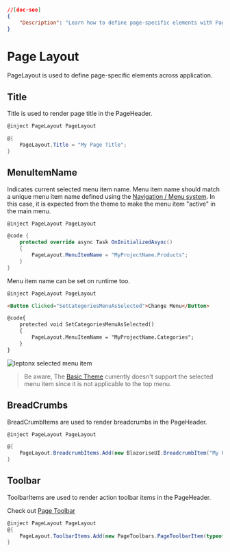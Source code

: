 ```json
//[doc-seo]
{
    "Description": "Learn how to define page-specific elements with PageLayout in ABP Framework, enhancing your application's navigation and title management."
}
```

# Page Layout
PageLayout is used to define page-specific elements across application. 


## Title
Title is used to render page title in the PageHeader.

```csharp
@inject PageLayout PageLayout

@{
    PageLayout.Title = "My Page Title";
}
```

## MenuItemName
Indicates current selected menu item name. Menu item name should match a unique menu item name defined using the [Navigation / Menu system](navigation-menu.md). In this case, it is expected from the theme to make the menu item "active" in the main menu. 

```csharp
@inject PageLayout PageLayout

@code {
    protected override async Task OnInitializedAsync()
    {
        PageLayout.MenuItemName = "MyProjectName.Products";
    }
}
```

Menu item name can be set on runtime too.

```html
@inject PageLayout PageLayout

<Button Clicked="SetCategoriesMenuAsSelected">Change Menu</Button>

@code{
    protected void SetCategoriesMenuAsSelected()
    {
        PageLayout.MenuItemName = "MyProjectName.Categories";
    }
}
```


![leptonx selected menu item](../../../images/leptonx-selected-menu-item-example.gif)


> Be aware, The [Basic Theme](basic-theme.md) currently doesn't support the selected menu item since it is not applicable to the top menu. 

## BreadCrumbs
BreadCrumbItems are used to render breadcrumbs in the PageHeader.
```csharp
@inject PageLayout PageLayout

@{
    PageLayout.BreadcrumbItems.Add(new BlazoriseUI.BreadcrumbItem("My Page", "/my-page")); 
}
```

## Toolbar
ToolbarItems are used to render action toolbar items in the PageHeader.

Check out [Page Toolbar](page-header.md#page-toolbar)

```csharp
@inject PageLayout PageLayout
@{
    PageLayout.ToolbarItems.Add(new PageToolbars.PageToolbarItem(typeof(MyButtonComponent)));
}
```